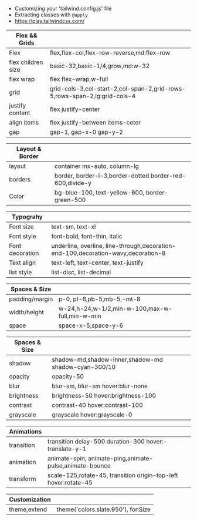 - Customizing your 'tailwind.config.js' file
- Extracting classes with `@apply`
- https://play.tailwindcss.com/

|Flex && Grids||
|---|---|
|Flex|flex,flex-col,flex-row-reverse,md:flex-row|
|flex children size|basic-32,basic-1/4,grow,md:w-32|
|flex wrap|flex flex-wrap,w-full|
|grid|grid-cols-3,col-start-2,col-span-2,grid-rows-5,rows-span-2,lg:grid-cols-4|
|justify content|flex justify-center|
|align items|flex justify-between items-ceter|
|gap|gap-1, gap-x-0 gap-y-2|

|Layout & Border||
|---|---|
|layout|container mx-auto, column-lg|
|borders|border, border-l-3,border-dotted border-red-600,divide-y|
|Color|bg-blue-100, text-yellow-600, border-green-500|


|Typograhy||
|---|---|
|Font size|text-sm, text-xl|
|Font style|font-bold, font-thin, italic|
|Font decoration|underline, overline, line-through,decoration-end-100,decoration-wavy,decoration-8|
|Text align|text-left, text-center, text-justify|
|list style|list-disc, list-decimal|

|Spaces & Size||
|---|---|
|padding/margin|p-0, pt-6,pb-5,mb-5,-mt-8|
|width/height|w-24,h-24,w-1/2,min-w-100,max-w-full,min-w-min|
|space|space-x-5,space-y-6|

|Spaces & Size||
|---|---|
|shadow|shadow-md,shadow-inner,shadow-md shadow-cyan-300/10|
|opacity|opacity-50|
|blur|blur-sm, blur-sm hover:blur-none|
|brightness|brightness-50 hover:brightness-100|
|contrast|contrast-40 hover:contrast-100|
|grayscale|grayscale hover:grayscale-0|

|Animations||
|---|---|
|transition|transition delay-500 duration-300 hover:-translate-y-1|
|animation|animate-spin, animate-ping,animate-pulse,animate-bounce|
|transform|scale-125,rotate-45, transition origin-top-left hover:rotate-45|

|Customization||
|---|---|
|theme,extend|theme('colors.slate.950'), fonSize|
